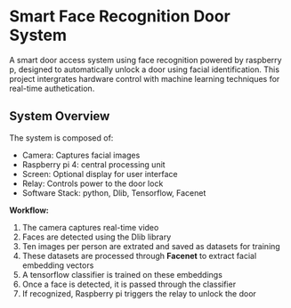 # Smart Face Recognition Door System
A smart door access system using face recognition powered by raspberry p, designed to automatically unlock a door using facial identification. This project intergrates hardware control with machine learning techniques for real-time authetication.

## System Overview
The system is composed of:
- Camera: Captures facial images
- Raspberry pi 4: central processing unit
- Screen: Optional display for user interface
- Relay: Controls power to the door lock
- Software Stack: python, Dlib, Tensorflow, Facenet

**Workflow:**
1. The camera captures real-time video
2. Faces are detected using the Dlib library
3. Ten images per person are extrated and saved as datasets for training
4. These datasets are processed through **Facenet** to extract facial embedding vectors
5. A tensorflow classifier is trained on these embeddings
6. Once a face is detected, it is passed through the classifier
7. If recognized, Raspberry pi triggers the relay to unlock the door
